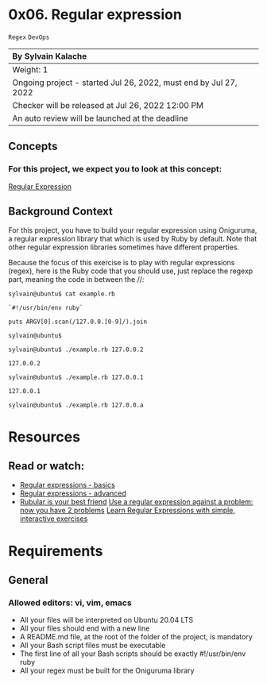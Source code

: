 # 0x06. Regular expression

`Regex`
`DevOps`

|By Sylvain Kalache                                                            |
|:--                                                                           |
|Weight: 1                                                                     |
|Ongoing project - started Jul 26, 2022, must end by Jul 27, 2022              |
|Checker will be released at Jul 26, 2022 12:00 PM                             |
|An auto review will be launched at the deadline                               |

## Concepts

### For this project, we expect you to look at this concept:

[Regular Expression](https://www.regular-expressions.info/)

## Background Context

For this project, you have to build your regular expression using Oniguruma, a regular expression library that which is used by Ruby by default. Note that other regular expression libraries sometimes have different properties.


Because the focus of this exercise is to play with regular expressions (regex), here is the Ruby code that you should use, just replace the regexp part, meaning the code in between the //:

```
sylvain@ubuntu$ cat example.rb

`#!/usr/bin/env ruby`

puts ARGV[0].scan(/127.0.0.[0-9]/).join

sylvain@ubuntu$

sylvain@ubuntu$ ./example.rb 127.0.0.2

127.0.0.2

sylvain@ubuntu$ ./example.rb 127.0.0.1

127.0.0.1

sylvain@ubuntu$ ./example.rb 127.0.0.a
```

# Resources
## Read or watch:


- [Regular expressions - basics](https://www.slideshare.net/neha_jain/introducing-regular-expressions)
- [Regular expressions - advanced](https://www.slideshare.net/neha_jain/advanced-regular-expressions-80296518)
- [Rubular is your best friend](https://rubular.com/)
[Use a regular expression against a problem: now you have 2 problems](https://blog.codinghorror.com/regular-expressions-now-you-have-two-problems/)
[Learn Regular Expressions with simple, interactive exercises](https://regexone.com/)

# Requirements

## General

### Allowed editors: vi, vim, emacs

- All your files will be interpreted on Ubuntu 20.04 LTS
- All your files should end with a new line
- A README.md file, at the root of the folder of the project, is mandatory
- All your Bash script files must be executable
- The first line of all your Bash scripts should be exactly #!/usr/bin/env ruby
- All your regex must be built for the Oniguruma library
